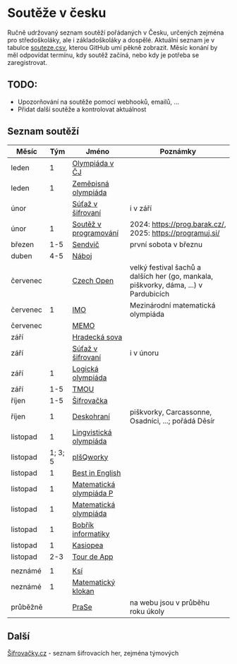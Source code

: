# Soutěže v česku
Ručně udržovaný seznam soutěží pořádaných v Česku, určených zejména pro středoškoláky, ale i základoškoláky a dospělé. Aktuální seznam je v tabulce [souteze.csv](souteze.csv), kterou GitHub umí pěkně zobrazit. Měsíc konání by měl odpovídat termínu, kdy soutěž začíná, nebo kdy je potřeba se zaregistrovat.
## TODO:
- Upozorňování na soutěže pomocí webhooků, emailů, ...
- Přidat další soutěže a kontrolovat aktuálnost
## Seznam soutěží
|Měsíc|Tým|Jméno|Poznámky|
|---|---|---|---|
|leden|1|[Olympiáda v ČJ]()||
|leden|1|[Zeměpisná olympiáda](https://www.zemepisnaolympiada.cz/)||
|únor||[Súťaž v šifrovaní](https://susi.trojsten.sk/)|i v září|
|únor|1|[Soutěž v programování](https://talentovani.cz/souteze/soutez-v-programovani)|2024: https://prog.barak.cz/, 2025: https://programuj.si/|
|březen|1-5|[Sendvič](https://www.hrasendvic.cz/)|první sobota v březnu|
|duben|4-5|[Náboj](https://math.naboj.org/cz/cs/)||
|červenec||[Czech Open](https://www.czechopen.net/)|velký festival šachů a dalších her (go, mankala, piškvorky, dáma, ...) v Pardubicích|
|červenec|1|[IMO](https://www.imo-official.org/)|Mezinárodní matematická olympiáda|
|červenec||[MEMO](https://memo-official.org/MEMO/)||
|září||[Hradecká sova](https://hksova2.gipix.net/)||
|září||[Súťaž v šifrovaní](https://susi.trojsten.sk/)|i v únoru|
|září|1|[Logická olympiáda](https://logickaolympiada.cz/)||
|září|1-5|[TMOU](https://www.tmou.cz/)||
|říjen|1-5|[Šifrovačka](https://beneficni.sifrovacky.cz/)||
|říjen|1|[Deskohraní](http://deskohrani.cz/)|piškvorky, Carcassonne, Osadníci, ...; pořádá Děsír|
|listopad|1|[Lingvistická olympiáda](https://www.lingol.cz/)||
|listopad|1; 3; 5|[pIšQworky](https://pisqworky.cz/)||
|listopad|1|[Best in English](https://bestinenglish.org/)||
|listopad|1|[Matematická olympiáda P](https://mo.mff.cuni.cz/p/)||
|listopad|1|[Matematická olympiáda](https://www.matematickaolympiada.cz/mo-pro-ss/)||
|listopad|1|[Bobřík informatiky](https://www.ibobr.cz/)||
|listopad|1|[Kasiopea](https://kasiopea.matfyz.cz/)||
|listopad|2-3|[Tour de App](https://tourdeapp.cz/,)||
|||[]()||
|neznámé|1|[Ksí](https://ksi.fi.muni.cz/)||
|neznámé|1|[Matematický klokan](http://www.matematickyklokan.net)||
|průběžně||[PraSe](https://prase.cz/commentary/aktualni.php)|na webu jsou v průběhu roku úkoly|
## Další
[Šifrovačky.cz](https://sifrovacky.cz/kalendar/) - seznam šifrovacích her, zejména týmových
<!-- TODO: vyzkoušet https://www.prostredoskolaky.cz/ -->
